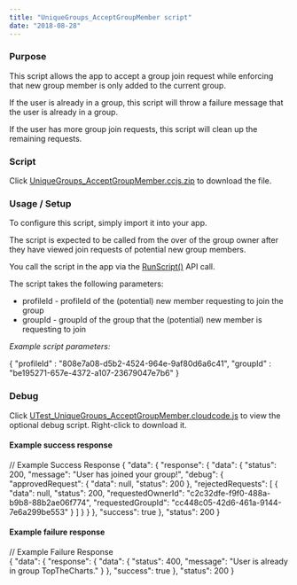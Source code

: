 ```yaml
---
title: "UniqueGroups_AcceptGroupMember script"
date: "2018-08-28"
---
```


### Purpose

This script allows the app to accept a group join request while enforcing that new group member is only added to the current group.

If the user is already in a group, this script will throw a failure message that the user is already in a group.

If the user has more group join requests, this script will clean up the remaining requests.

### Script

Click [UniqueGroups\_AcceptGroupMember.ccjs.zip](https://staging.getbraincloud.com/apidocs/wp-content/uploads/2022/10/UniqueGroups_AcceptGroupMember.ccjs_.zip) to download the file.

### Usage / Setup

To configure this script, simply import it into your app.

The script is expected to be called from the over of the group owner after they have viewed join requests of potential new group members.

You call the script in the app via the [RunScript()](https://staging.getbraincloud.com/apidocs/apiref/index.html#capi-script-runscript) API call.

The script takes the following parameters:

- profileId - profileId of the (potential) new member requesting to join the group
- groupId - groupId of the group that the (potential) new member is requesting to join

_Example script parameters:_

{
    "profileId" : "808e7a08-d5b2-4524-964e-9af80d6a6c41",
    "groupId" : "be195271-657e-4372-a107-23679047e7b6"
}

### Debug

Click [UTest\_UniqueGroups\_AcceptGroupMember.cloudcode.js](https://staging.getbraincloud.com/apidocs/wp-content/uploads/2018/08/Test_UniqueGroups_AcceptGroupMember.cloudcode.js) to view the optional debug script. Right-click to download it.

#### Example success response

// Example Success Response
{
 "data": {
  "response": {
   "data": {
    "status": 200,
    "message": "User has joined your group!",
    "debug": {
     "approvedRequest": {
      "data": null,
      "status": 200
     },
     "rejectedRequests": \[
      {
       "data": null,
       "status": 200,
       "requestedOwnerId": "c2c32dfe-f9f0-488a-b9b8-88b2ae06f774",
       "requestedGroupId": "cc448c05-42d6-461a-9144-7e6a299be553"
      }
     \]
    }
   }
  },
  "success": true
 },
 "status": 200
}

#### Example failure response

// Example Failure Response  
{
 "data": {
  "response": {
   "data": {
    "status": 400,
    "message": "User is already in group TopTheCharts."
   }
  },
  "success": true
 },
 "status": 200
}
